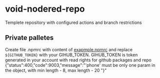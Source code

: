 # void-nodered-repo

Templete repository with configured actions and branch restrictions

## Private palletes

Create file .npmrc with content of [exapmple.npmrc](example.npmrc) and replace `${GITHUB_TOKEN}` with your GIHUB_TOKEN.
GIHUB_TOKEN is token generated in your account with read rights for github packages and repo
{"status":400,"code":9003,"message":"'phone' must be only one param in the object, with min length - 8, max length - 20 "}"
